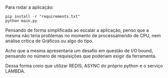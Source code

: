 Para rodar a aplicação:

    pip install -r "requirements.txt"
    python main.py

Pensando de forma simplificada ao escalar a aplicação, penso que a mesma não teria problemas
no momento de processamendo de CPU, nem análise crítica de Gráficos ou algo do tipo.

Acho que a mesma apresentaria um desafio em questão de I/O bound, pensando no número de requisições
que poderiam exigir da ferramenta.

Dessa forma creio que utilizar REDIS, ASYNC do próprio python e o serviço LAMBDA.
